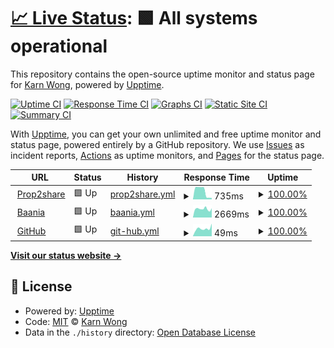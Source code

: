 # [📈 Live Status](https://upptime.karnwong.me): <!--live status--> **🟩 All systems operational**

This repository contains the open-source uptime monitor and status page for [Karn Wong](karnwong.me), powered by [Upptime](https://github.com/upptime/upptime).

[![Uptime CI](https://github.com/kahnwong/upptime/workflows/Uptime%20CI/badge.svg)](https://github.com/kahnwong/upptime/actions?query=workflow%3A%22Uptime+CI%22)
[![Response Time CI](https://github.com/kahnwong/upptime/workflows/Response%20Time%20CI/badge.svg)](https://github.com/kahnwong/upptime/actions?query=workflow%3A%22Response+Time+CI%22)
[![Graphs CI](https://github.com/kahnwong/upptime/workflows/Graphs%20CI/badge.svg)](https://github.com/kahnwong/upptime/actions?query=workflow%3A%22Graphs+CI%22)
[![Static Site CI](https://github.com/kahnwong/upptime/workflows/Static%20Site%20CI/badge.svg)](https://github.com/kahnwong/upptime/actions?query=workflow%3A%22Static+Site+CI%22)
[![Summary CI](https://github.com/kahnwong/upptime/workflows/Summary%20CI/badge.svg)](https://github.com/kahnwong/upptime/actions?query=workflow%3A%22Summary+CI%22)

With [Upptime](https://upptime.js.org), you can get your own unlimited and free uptime monitor and status page, powered entirely by a GitHub repository. We use [Issues](https://github.com/kahnwong/upptime/issues) as incident reports, [Actions](https://github.com/kahnwong/upptime/actions) as uptime monitors, and [Pages](https://upptime.karnwong.me) for the status page.

<!--start: status pages-->
<!-- This summary is generated by Upptime (https://github.com/upptime/upptime) -->
<!-- Do not edit this manually, your changes will be overwritten -->
<!-- prettier-ignore -->
| URL | Status | History | Response Time | Uptime |
| --- | ------ | ------- | ------------- | ------ |
| <img alt="" src="https://favicons.githubusercontent.com/prop2share.com" height="13"> [Prop2share](https://prop2share.com/landing) | 🟩 Up | [prop2share.yml](https://github.com/kahnwong/upptime/commits/HEAD/history/prop2share.yml) | <details><summary><img alt="Response time graph" src="./graphs/prop2share/response-time-week.png" height="20"> 735ms</summary><br><a href="https://upptime.karnwong.me/history/prop2share"><img alt="Response time 1036" src="https://img.shields.io/endpoint?url=https%3A%2F%2Fraw.githubusercontent.com%2Fkahnwong%2Fupptime%2FHEAD%2Fapi%2Fprop2share%2Fresponse-time.json"></a><br><a href="https://upptime.karnwong.me/history/prop2share"><img alt="24-hour response time 135" src="https://img.shields.io/endpoint?url=https%3A%2F%2Fraw.githubusercontent.com%2Fkahnwong%2Fupptime%2FHEAD%2Fapi%2Fprop2share%2Fresponse-time-day.json"></a><br><a href="https://upptime.karnwong.me/history/prop2share"><img alt="7-day response time 735" src="https://img.shields.io/endpoint?url=https%3A%2F%2Fraw.githubusercontent.com%2Fkahnwong%2Fupptime%2FHEAD%2Fapi%2Fprop2share%2Fresponse-time-week.json"></a><br><a href="https://upptime.karnwong.me/history/prop2share"><img alt="30-day response time 985" src="https://img.shields.io/endpoint?url=https%3A%2F%2Fraw.githubusercontent.com%2Fkahnwong%2Fupptime%2FHEAD%2Fapi%2Fprop2share%2Fresponse-time-month.json"></a><br><a href="https://upptime.karnwong.me/history/prop2share"><img alt="1-year response time 1036" src="https://img.shields.io/endpoint?url=https%3A%2F%2Fraw.githubusercontent.com%2Fkahnwong%2Fupptime%2FHEAD%2Fapi%2Fprop2share%2Fresponse-time-year.json"></a></details> | <details><summary><a href="https://upptime.karnwong.me/history/prop2share">100.00%</a></summary><a href="https://upptime.karnwong.me/history/prop2share"><img alt="All-time uptime 100.00%" src="https://img.shields.io/endpoint?url=https%3A%2F%2Fraw.githubusercontent.com%2Fkahnwong%2Fupptime%2FHEAD%2Fapi%2Fprop2share%2Fuptime.json"></a><br><a href="https://upptime.karnwong.me/history/prop2share"><img alt="24-hour uptime 100.00%" src="https://img.shields.io/endpoint?url=https%3A%2F%2Fraw.githubusercontent.com%2Fkahnwong%2Fupptime%2FHEAD%2Fapi%2Fprop2share%2Fuptime-day.json"></a><br><a href="https://upptime.karnwong.me/history/prop2share"><img alt="7-day uptime 100.00%" src="https://img.shields.io/endpoint?url=https%3A%2F%2Fraw.githubusercontent.com%2Fkahnwong%2Fupptime%2FHEAD%2Fapi%2Fprop2share%2Fuptime-week.json"></a><br><a href="https://upptime.karnwong.me/history/prop2share"><img alt="30-day uptime 100.00%" src="https://img.shields.io/endpoint?url=https%3A%2F%2Fraw.githubusercontent.com%2Fkahnwong%2Fupptime%2FHEAD%2Fapi%2Fprop2share%2Fuptime-month.json"></a><br><a href="https://upptime.karnwong.me/history/prop2share"><img alt="1-year uptime 100.00%" src="https://img.shields.io/endpoint?url=https%3A%2F%2Fraw.githubusercontent.com%2Fkahnwong%2Fupptime%2FHEAD%2Fapi%2Fprop2share%2Fuptime-year.json"></a></details>
| <img alt="" src="https://favicons.githubusercontent.com/baania.com" height="13"> [Baania](https://baania.com) | 🟩 Up | [baania.yml](https://github.com/kahnwong/upptime/commits/HEAD/history/baania.yml) | <details><summary><img alt="Response time graph" src="./graphs/baania/response-time-week.png" height="20"> 2669ms</summary><br><a href="https://upptime.karnwong.me/history/baania"><img alt="Response time 2992" src="https://img.shields.io/endpoint?url=https%3A%2F%2Fraw.githubusercontent.com%2Fkahnwong%2Fupptime%2FHEAD%2Fapi%2Fbaania%2Fresponse-time.json"></a><br><a href="https://upptime.karnwong.me/history/baania"><img alt="24-hour response time 2911" src="https://img.shields.io/endpoint?url=https%3A%2F%2Fraw.githubusercontent.com%2Fkahnwong%2Fupptime%2FHEAD%2Fapi%2Fbaania%2Fresponse-time-day.json"></a><br><a href="https://upptime.karnwong.me/history/baania"><img alt="7-day response time 2669" src="https://img.shields.io/endpoint?url=https%3A%2F%2Fraw.githubusercontent.com%2Fkahnwong%2Fupptime%2FHEAD%2Fapi%2Fbaania%2Fresponse-time-week.json"></a><br><a href="https://upptime.karnwong.me/history/baania"><img alt="30-day response time 2544" src="https://img.shields.io/endpoint?url=https%3A%2F%2Fraw.githubusercontent.com%2Fkahnwong%2Fupptime%2FHEAD%2Fapi%2Fbaania%2Fresponse-time-month.json"></a><br><a href="https://upptime.karnwong.me/history/baania"><img alt="1-year response time 2992" src="https://img.shields.io/endpoint?url=https%3A%2F%2Fraw.githubusercontent.com%2Fkahnwong%2Fupptime%2FHEAD%2Fapi%2Fbaania%2Fresponse-time-year.json"></a></details> | <details><summary><a href="https://upptime.karnwong.me/history/baania">100.00%</a></summary><a href="https://upptime.karnwong.me/history/baania"><img alt="All-time uptime 100.00%" src="https://img.shields.io/endpoint?url=https%3A%2F%2Fraw.githubusercontent.com%2Fkahnwong%2Fupptime%2FHEAD%2Fapi%2Fbaania%2Fuptime.json"></a><br><a href="https://upptime.karnwong.me/history/baania"><img alt="24-hour uptime 100.00%" src="https://img.shields.io/endpoint?url=https%3A%2F%2Fraw.githubusercontent.com%2Fkahnwong%2Fupptime%2FHEAD%2Fapi%2Fbaania%2Fuptime-day.json"></a><br><a href="https://upptime.karnwong.me/history/baania"><img alt="7-day uptime 100.00%" src="https://img.shields.io/endpoint?url=https%3A%2F%2Fraw.githubusercontent.com%2Fkahnwong%2Fupptime%2FHEAD%2Fapi%2Fbaania%2Fuptime-week.json"></a><br><a href="https://upptime.karnwong.me/history/baania"><img alt="30-day uptime 100.00%" src="https://img.shields.io/endpoint?url=https%3A%2F%2Fraw.githubusercontent.com%2Fkahnwong%2Fupptime%2FHEAD%2Fapi%2Fbaania%2Fuptime-month.json"></a><br><a href="https://upptime.karnwong.me/history/baania"><img alt="1-year uptime 100.00%" src="https://img.shields.io/endpoint?url=https%3A%2F%2Fraw.githubusercontent.com%2Fkahnwong%2Fupptime%2FHEAD%2Fapi%2Fbaania%2Fuptime-year.json"></a></details>
| <img alt="" src="https://favicons.githubusercontent.com/github.com" height="13"> [GitHub](https://github.com/) | 🟩 Up | [git-hub.yml](https://github.com/kahnwong/upptime/commits/HEAD/history/git-hub.yml) | <details><summary><img alt="Response time graph" src="./graphs/git-hub/response-time-week.png" height="20"> 49ms</summary><br><a href="https://upptime.karnwong.me/history/git-hub"><img alt="Response time 384" src="https://img.shields.io/endpoint?url=https%3A%2F%2Fraw.githubusercontent.com%2Fkahnwong%2Fupptime%2FHEAD%2Fapi%2Fgit-hub%2Fresponse-time.json"></a><br><a href="https://upptime.karnwong.me/history/git-hub"><img alt="24-hour response time 80" src="https://img.shields.io/endpoint?url=https%3A%2F%2Fraw.githubusercontent.com%2Fkahnwong%2Fupptime%2FHEAD%2Fapi%2Fgit-hub%2Fresponse-time-day.json"></a><br><a href="https://upptime.karnwong.me/history/git-hub"><img alt="7-day response time 49" src="https://img.shields.io/endpoint?url=https%3A%2F%2Fraw.githubusercontent.com%2Fkahnwong%2Fupptime%2FHEAD%2Fapi%2Fgit-hub%2Fresponse-time-week.json"></a><br><a href="https://upptime.karnwong.me/history/git-hub"><img alt="30-day response time 79" src="https://img.shields.io/endpoint?url=https%3A%2F%2Fraw.githubusercontent.com%2Fkahnwong%2Fupptime%2FHEAD%2Fapi%2Fgit-hub%2Fresponse-time-month.json"></a><br><a href="https://upptime.karnwong.me/history/git-hub"><img alt="1-year response time 384" src="https://img.shields.io/endpoint?url=https%3A%2F%2Fraw.githubusercontent.com%2Fkahnwong%2Fupptime%2FHEAD%2Fapi%2Fgit-hub%2Fresponse-time-year.json"></a></details> | <details><summary><a href="https://upptime.karnwong.me/history/git-hub">100.00%</a></summary><a href="https://upptime.karnwong.me/history/git-hub"><img alt="All-time uptime 97.82%" src="https://img.shields.io/endpoint?url=https%3A%2F%2Fraw.githubusercontent.com%2Fkahnwong%2Fupptime%2FHEAD%2Fapi%2Fgit-hub%2Fuptime.json"></a><br><a href="https://upptime.karnwong.me/history/git-hub"><img alt="24-hour uptime 100.00%" src="https://img.shields.io/endpoint?url=https%3A%2F%2Fraw.githubusercontent.com%2Fkahnwong%2Fupptime%2FHEAD%2Fapi%2Fgit-hub%2Fuptime-day.json"></a><br><a href="https://upptime.karnwong.me/history/git-hub"><img alt="7-day uptime 100.00%" src="https://img.shields.io/endpoint?url=https%3A%2F%2Fraw.githubusercontent.com%2Fkahnwong%2Fupptime%2FHEAD%2Fapi%2Fgit-hub%2Fuptime-week.json"></a><br><a href="https://upptime.karnwong.me/history/git-hub"><img alt="30-day uptime 100.00%" src="https://img.shields.io/endpoint?url=https%3A%2F%2Fraw.githubusercontent.com%2Fkahnwong%2Fupptime%2FHEAD%2Fapi%2Fgit-hub%2Fuptime-month.json"></a><br><a href="https://upptime.karnwong.me/history/git-hub"><img alt="1-year uptime 97.82%" src="https://img.shields.io/endpoint?url=https%3A%2F%2Fraw.githubusercontent.com%2Fkahnwong%2Fupptime%2FHEAD%2Fapi%2Fgit-hub%2Fuptime-year.json"></a></details>

<!--end: status pages-->

[**Visit our status website →**](https://upptime.karnwong.me)

## 📄 License

- Powered by: [Upptime](https://github.com/upptime/upptime)
- Code: [MIT](./LICENSE) © [Karn Wong](karnwong.me)
- Data in the `./history` directory: [Open Database License](https://opendatacommons.org/licenses/odbl/1-0/)
